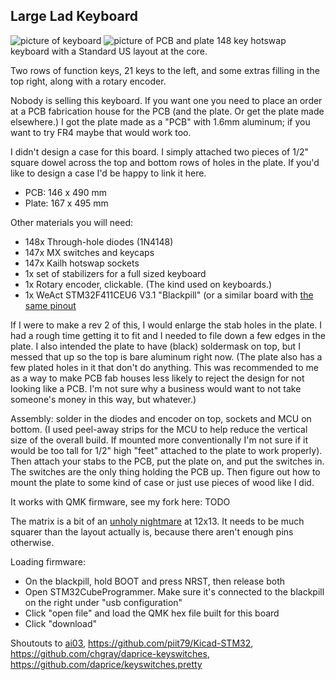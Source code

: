 ## Large Lad Keyboard

![picture of keyboard](https://i.imgur.com/CQWAD2X.jpg)
![picture of PCB and plate](https://i.imgur.com/Z27w4RX.jpg)
148 key hotswap keyboard with a Standard US layout at the core. 

Two rows of function keys, 21 keys to the left, and some extras filling in the top right, along with a rotary encoder.

Nobody is selling this keyboard. If you want one you need to place an order at a PCB fabrication house for the PCB (and the plate. Or get the plate made elsewhere.) I got the plate made as a "PCB" with 1.6mm aluminum; if you want to try FR4 maybe that would work too.

I didn't design a case for this board. I simply attached two pieces of 1/2" square dowel across the top and bottom rows of holes in the plate. If you'd like to design a case I'd be happy to link it here.

* PCB: 146 x 490 mm
* Plate: 167 x 495 mm

Other materials you will need:

* 148x Through-hole diodes (1N4148)
* 147x MX switches and keycaps
* 147x Kailh hotswap sockets
* 1x set of stabilizers for a full sized keyboard
* 1x Rotary encoder, clickable. (The kind used on keyboards.)
* 1x WeAct STM32F411CEU6 V3.1 "Blackpill" (or a similar board with [the same pinout](/blackpill.png)

If I were to make a rev 2 of this, I would enlarge the stab holes in the plate. I had a rough time getting it to fit and I needed to file down a few edges in the plate. I also intended the plate to have (black) soldermask on top, but I messed that up so the top is bare aluminum right now. (The plate also has a few plated holes in it that don't do anything. This was recommended to me as a way to make PCB fab houses less likely to reject the design for not looking like a PCB. I'm not sure why a business would want to not take someone's money in this way, but whatever.)

Assembly: solder in the diodes and encoder on top, sockets and MCU on bottom. (I used peel-away strips for the MCU to help reduce the vertical size of the overall build. If mounted more conventionally I'm not sure if it would be too tall for 1/2" high "feet" attached to the plate to work properly). Then attach your stabs to the PCB, put the plate on, and put the switches in. The switches are the only thing holding the PCB up. Then figure out how to mount the plate to some kind of case or just use pieces of wood like I did.

It works with QMK firmware, see my fork here: TODO

The matrix is a bit of an [unholy nightmare](/keyboard-layout-colors.png) at 12x13. It needs to be much squarer than the layout actually is, because there aren't enough pins otherwise.

Loading firmware: 
* On the blackpill, hold BOOT and press NRST, then release both
* Open STM32CubeProgrammer. Make sure it's connected to the blackpill on the right under "usb configuration"
* Click "open file" and load the QMK hex file built for this board
* Click "download"

Shoutouts to [ai03](https://wiki.ai03.com/books/pcb-design/page/pcb-guide-part-1---preparations), https://github.com/piit79/Kicad-STM32, https://github.com/chgray/daprice-keyswitches, https://github.com/daprice/keyswitches.pretty
